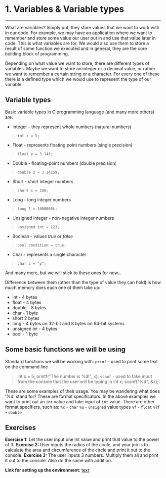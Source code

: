 # 1. Variables & Variable types

---

What are variables? Simply put, they store values that we want to work with in our code. For example, we may have an application where we want to remember and store some value our user put in and use that value later in code. This is what variables are for. We would also use them to store a result of some function we executed and in general, they are the core building block of programming.

Depending on what value we want to store, there are different types of variables. Maybe we want to store an integer or a decimal value, or rather we want to remember a certain string or a character. For every one of these there is a defined type which we would use to represent the type of our variable.

## Variable types

Basic variable types in C programming language (and many more others) are:
- Integer - they represent whole numbers (natural numbers)
> `int x = 5;`
- Float - represents floating point numbers (single precision)
> `float y = 3.14f;`
- Double - floating-point numbers (double precision)
> `double z = 3.14159;`
- Short - short integer numbers 
> `short s = 100;`
- Long - long integer numbers
> `long l = 1000000L;`
- Unsigned Integer - non-negative integer numbers
> `unsigned int = 123;`
- Boolean - values _true_ or _false_
> `bool condition = true;`
- Char - represents a single character
> `char c = "p";`

And many more, but we will stick to these ones for now...

Difference between them (other than the type of value they can hold) is how much memory does each one of them take up:
- int - 4 bytes
- float - 4 bytes
- double - 8 bytes
- char - 1 byte
- short 2 bytes
- long - 4 bytes on 32-bit and 8 bytes on 64-bit systems
- unsigned int - 4 bytes
- bool - 1 byte

## Some basic functions we will be using

Standard functions we will be working with:
`prinf` - used to print some text on the command line
> int x = 5;
> printf("The number is %d!", x);
`scanf` - used to take input from the console that the user will be typing in
> int x;
> scanf("%d", &x);

These are some examples of their usage. You may be wandering what does '%d' stand for?
These are format specificators. In the above examples we want to print out an `int` value and take input of `int` value. There are other format specifiers, such as:
`%c` - `char`
`%u` - `unsigned` value types
`%f` - `float`
`%lf` - `double`

## Exercises

**Exercise 1:** Let the user input one int value and print that value to the power of 3.
**Exercise 2:** User inputs the radius of the circle, and your job is to calculate the area and circumference of the circle and print it out to the console.
**Exercise 3:** The user inputs 3 numbers. Multiply them all and print it out to the console. Also do the same with addition.

**Link for setting up the environment:** [text](https://code.visualstudio.com/docs/cpp/config-mingw)
